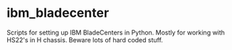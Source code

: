 # ibm_bladecenter

Scripts for setting up IBM BladeCenters in Python. Mostly for working with
HS22's in H chassis. Beware lots of hard coded stuff.
